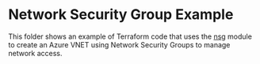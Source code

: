 # Network Security Group Example

This folder shows an example of Terraform code that uses the [nsg](../../modules/nsg) module to create an Azure VNET using Network Security Groups to manage network access.

